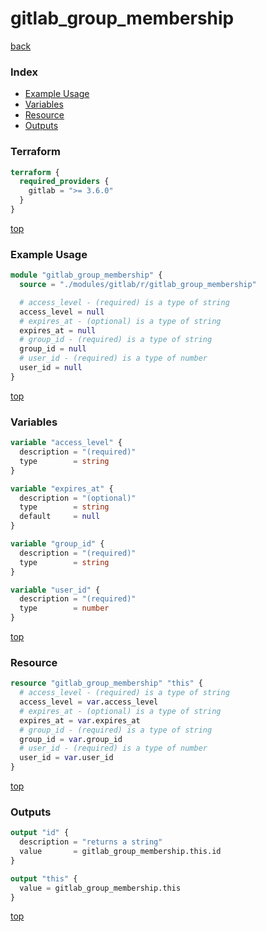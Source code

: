 # gitlab_group_membership

[back](../gitlab.md)

### Index

- [Example Usage](#example-usage)
- [Variables](#variables)
- [Resource](#resource)
- [Outputs](#outputs)

### Terraform

```terraform
terraform {
  required_providers {
    gitlab = ">= 3.6.0"
  }
}
```

[top](#index)

### Example Usage

```terraform
module "gitlab_group_membership" {
  source = "./modules/gitlab/r/gitlab_group_membership"

  # access_level - (required) is a type of string
  access_level = null
  # expires_at - (optional) is a type of string
  expires_at = null
  # group_id - (required) is a type of string
  group_id = null
  # user_id - (required) is a type of number
  user_id = null
}
```

[top](#index)

### Variables

```terraform
variable "access_level" {
  description = "(required)"
  type        = string
}

variable "expires_at" {
  description = "(optional)"
  type        = string
  default     = null
}

variable "group_id" {
  description = "(required)"
  type        = string
}

variable "user_id" {
  description = "(required)"
  type        = number
}
```

[top](#index)

### Resource

```terraform
resource "gitlab_group_membership" "this" {
  # access_level - (required) is a type of string
  access_level = var.access_level
  # expires_at - (optional) is a type of string
  expires_at = var.expires_at
  # group_id - (required) is a type of string
  group_id = var.group_id
  # user_id - (required) is a type of number
  user_id = var.user_id
}
```

[top](#index)

### Outputs

```terraform
output "id" {
  description = "returns a string"
  value       = gitlab_group_membership.this.id
}

output "this" {
  value = gitlab_group_membership.this
}
```

[top](#index)